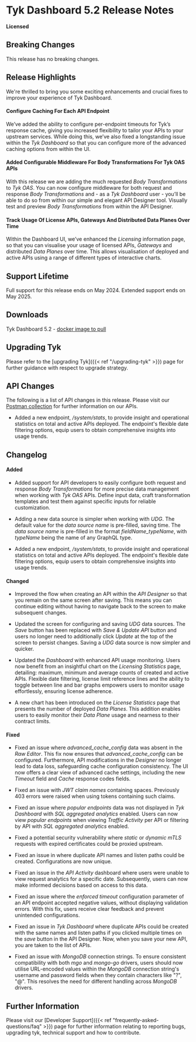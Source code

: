 # Tyk Dashboard 5.2 Release Notes

**Licensed**

## Breaking Changes

This release has no breaking changes.

## Release Highlights

We're thrilled to bring you some exciting enhancements and crucial fixes to improve your experience of Tyk Dashboard.


#### Configure Caching For Each API Endpoint

We’ve added the ability to configure per-endpoint timeouts for Tyk’s response cache, giving you increased flexibility to tailor your APIs to your upstream services. While doing this, we’ve also fixed a longstanding issue within the _Tyk Dashboard_ so that you can configure more of the advanced caching options from within the UI.

#### Added Configurable Middleware For Body Transformations For Tyk OAS APIs

With this release we are adding the much requested _Body Transformations_ to _Tyk OAS_. You can now configure middleware for both request and response _Body Transformations_ and - as a _Tyk Dashboard_ user - you’ll be able to do so from within our simple and elegant API Designer tool. Visually test and preview _Body Transformations_ from within the API Designer.

#### Track Usage Of License APIs, Gateways And Distributed Data Planes Over Time

Within the Dashboard UI, we’ve enhanced the _Licensing_ information page, so that you can visualise your usage of licensed APIs, _Gateways_ and distributed _Data Planes_ over time. This allows visualisation of deployed and active APIs using a range of different types of interactive charts.


## Support Lifetime

Full support for this release ends on May 2024. Extended support ends on May 2025.

## Downloads

Tyk Dashboard 5.2 - [docker image to pull](https://hub.docker.com/layers/tykio/tyk-dashboard/v5.2.0/images/sha256-075df4d840b452bfe2aa9bad8f1c1b7ad4ee06a7f5b09d3669f866985b8e2600?tab=vulnerabilities)

## Upgrading Tyk

Please refer to the [upgrading Tyk]({{< ref "/upgrading-tyk" >}}) page for further guidance with respect to upgrade strategy.

## API Changes

The following is a list of API changes in this release. Please visit our [Postman collection](https://www.postman.com/tyk-technologies/workspace/tyk-public-workspace/overview) for further information on our APIs.

- Added a new endpoint, _/system/stats_, to provide insight and operational statistics on total and active APIs deployed. The endpoint's flexible date filtering options, equip users to obtain comprehensive insights into usage trends.

## Changelog

#### Added

- Added support for API developers to easily configure both request and response _Body Transformations_ for more precise data management when working with _Tyk OAS_ APIs. Define input data, craft transformation templates and test them against specific inputs for reliable customization.

- Adding a new data source is simpler when working with _UDG_. The default value for the _data source name_ is pre-filled, saving time. The _data source name_ is pre-filled in the format _fieldName_typeName_, with _typeName_ being the name of any GraphQL type.

- Added a new endpoint, _/system/stats_, to provide insight and operational statistics on total and active APIs deployed. The endpoint's flexible date filtering options, equip users to obtain comprehensive insights into usage trends.


#### Changed

- Improved the flow when creating an API within the _API Designer_ so that you remain on the same screen after saving. This means you can continue editing without having to navigate back to the screen to make subsequent changes.

- Updated the screen for configuring and saving _UDG_ data sources. The _Save_ button has been replaced with _Save & Update API_ button and users no longer need to additionally click _Update_ at the top of the screen to persist changes. Saving a _UDG_ data source is now simpler and quicker.

- Updated the _Dashboard_ with enhanced API usage monitoring. Users now benefit from an insightful chart on the _Licensing Statistics_ page, detailing: maximum, minimum and average counts of created and active APIs. Flexible date filtering, license limit reference lines and the ability to toggle between line and bar graphs empowers users to monitor usage effortlessly, ensuring license adherence.

- A new chart has been introduced on the _License Statistics_ page that presents the number of deployed _Data Planes_. This addition enables users to easily monitor their _Data Plane_ usage and  nearness to their contract limits.

#### Fixed

- Fixed an issue where _advanced_cache_config_ data was absent in the _Raw Editor_. This fix now ensures that _advanced_cache_config_ can be configured. Furthermore, API modifications in the _Designer_ no longer lead to data loss, safeguarding cache configuration consistency. The UI now offers a clear view of advanced cache settings, including the new _Timeout_ field and _Cache_ response codes fields.

- Fixed an issue with _JWT claim names_ containing spaces. Previously 403 errors were raised when using tokens containing such claims.

- Fixed an issue where _popular endpoints_ data was not displayed in _Tyk Dashboard_ with _SQL aggregated analytics_ enabled. Users can now view _popular endpoints_ when viewing _Traffic Activity_ per API or filtering by API with _SQL aggregated analytics_ enabled.

- Fixed a potential security vulnerability where _static_ or _dynamic mTLS_ requests with expired certificates could be proxied upstream.

- Fixed an issue in where duplicate API names and listen paths could be created. Configurations are now unique.

- Fixed an issue in the _API Activity_ dashboard where users were unable to view request analytics for a specific date. Subsequently, users can now make informed decisions based on access to this data. 

- Fixed an issue where the _enforced timeout_ configuration parameter of an API endpoint accepted negative values, without displaying validation errors. With this fix, users receive clear feedback and prevent unintended configurations.

- Fixed an issue in _Tyk Dashboard_ where duplicate APIs could be created with the same names and listen paths if you clicked multiple times on the _save_ button in the API Designer. Now, when you save your new API, you are taken to the list of APIs.

- Fixed an issue with _MongoDB_ connection strings. To ensure consistent compatibility with both _mgo_ and _mongo-go_ drivers, users should now utilise URL-encoded values within the _MongoDB_ connection string's username and password fields when they contain characters like "?", "@". This resolves the need for different handling across _MongoDB_ drivers.


## Further Information

Please visit our [Developer Support]({{< ref "frequently-asked-questions/faq" >}}) page for further information relating to reporting bugs, upgrading tyk, technical support and how to contribute.
